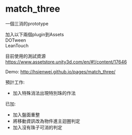 # match_three

一個三消的prototype  

加入以下兩個plugin到Assets  
DOTween   
LeanTouch  

目前使用的測試資源  
https://www.assetstore.unity3d.com/en/#!/content/17646

Demo:
http://hsienwei.github.io/pages/match_three/

預計工作:
- 加入特殊消法出現特別珠的作法

已加:
- 加入盤面重整
- 將移動資訊改為物件進主迴圈判定
- 加入沒有珠子可消的判定

